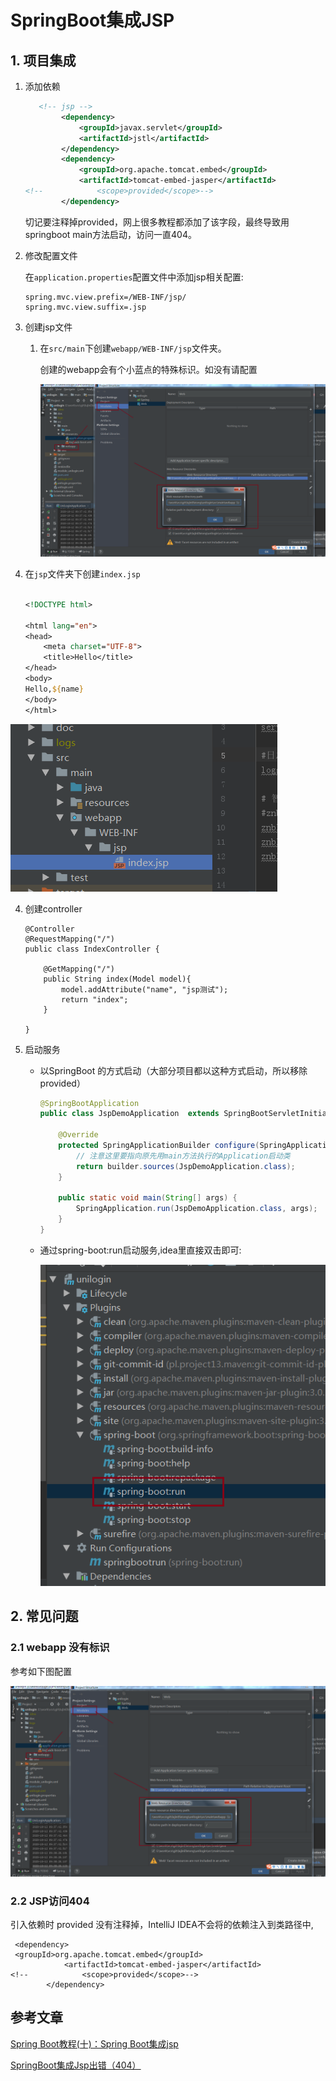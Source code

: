 # SpringBoot集成JSP

## 1. 项目集成

1. 添加依赖

   ```xml
      <!-- jsp -->
           <dependency>
               <groupId>javax.servlet</groupId>
               <artifactId>jstl</artifactId>
           </dependency>
           <dependency>
               <groupId>org.apache.tomcat.embed</groupId>
               <artifactId>tomcat-embed-jasper</artifactId>
   <!--            <scope>provided</scope>-->
           </dependency>
   ```

   切记要注释掉<scope>provided</scope>，网上很多教程都添加了该字段，最终导致用springboot main方法启动，访问一直404。

2. 修改配置文件

   在`application.properties`配置文件中添加jsp相关配置:

   ```
   spring.mvc.view.prefix=/WEB-INF/jsp/
   spring.mvc.view.suffix=.jsp
   ```

3. 创建jsp文件

   1. 在`src/main`下创建`webapp/WEB-INF/jsp`文件夹。

      创建的webapp会有个小蓝点的特殊标识。如没有请配置

      ![image-20201012095417642](./img/image-20201012095417642.png)

2. 在`jsp`文件夹下创建`index.jsp`

   ```jsp
   
   <!DOCTYPE html>
   
   <html lang="en">
   <head>
       <meta charset="UTF-8">
       <title>Hello</title>
   </head>
   <body>
   Hello,${name}
   </body>
   </html>
   ```

![image-20201012100215862](./img/image-20201012100215862.png)

4. 创建controller

   ```
   @Controller
   @RequestMapping("/")
   public class IndexController {
       
       @GetMapping("/")
       public String index(Model model){
           model.addAttribute("name", "jsp测试");
           return "index";
       }
   
   }
   ```

5. 启动服务

   - 以SpringBoot 的方式启动（大部分项目都以这种方式启动，所以移除 <scope>provided</scope>）

     ```java
     @SpringBootApplication
     public class JspDemoApplication  extends SpringBootServletInitializer {
     
         @Override
         protected SpringApplicationBuilder configure(SpringApplicationBuilder builder) {
             // 注意这里要指向原先用main方法执行的Application启动类
             return builder.sources(JspDemoApplication.class);
         }
     
         public static void main(String[] args) {
             SpringApplication.run(JspDemoApplication.class, args);
         }
     }
     
     ```

     

   - 通过spring-boot:run启动服务,idea里直接双击即可:

     ![image-20201012100720902](./img/image-20201012100720902.png)

## 2. 常见问题

### 2.1 webapp 没有标识

参考如下图配置

![image-20201012095417642](./img/image-20201012095417642.png)

### 2.2 JSP访问404

引入依赖时 <scope>provided</scope> 没有注释掉，IntelliJ IDEA不会将的依赖注入到类路径中,

```
 <dependency>
 <groupId>org.apache.tomcat.embed</groupId>
            <artifactId>tomcat-embed-jasper</artifactId>
<!--            <scope>provided</scope>-->
        </dependency>
```



## 参考文章

[Spring Boot教程(十)：Spring Boot集成jsp](https://blog.csdn.net/gnail_oug/article/details/80237871)

[SpringBoot集成Jsp出错（404）](https://my.oschina.net/u/2382040/blog/1799102)
